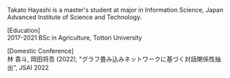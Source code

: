 
Takato Hayashi is a master's student at major in Information Science, Japan Advanced Institute of Science and Technology.

[Education]  
2017-2021 BSc in Agriculture, Tottori University

[Domestic Conference]  
林 貴斗, 岡田将吾 (2022), "グラフ畳み込みネットワークに基づく対話関係性抽出", JSAI 2022
